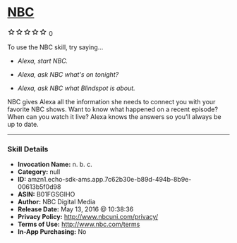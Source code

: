# [NBC](http://alexa.amazon.com/#skills/amzn1.echo-sdk-ams.app.7c62b30e-b89d-494b-8b9e-00613b5f0d98)
![0 stars](../../images/ic_star_border_black_18dp_1x.png)![0 stars](../../images/ic_star_border_black_18dp_1x.png)![0 stars](../../images/ic_star_border_black_18dp_1x.png)![0 stars](../../images/ic_star_border_black_18dp_1x.png)![0 stars](../../images/ic_star_border_black_18dp_1x.png) 0

To use the NBC skill, try saying...

* *Alexa, start NBC.*

* *Alexa, ask NBC what's on tonight?*

* *Alexa, ask NBC what Blindspot is about.*

NBC gives Alexa all the information she needs to connect you with your favorite NBC shows. Want to know what happened on a recent episode? When can you watch it live? Alexa knows the answers so you’ll always be up to date.

***

### Skill Details

* **Invocation Name:** n. b. c.
* **Category:** null
* **ID:** amzn1.echo-sdk-ams.app.7c62b30e-b89d-494b-8b9e-00613b5f0d98
* **ASIN:** B01FGSGIHO
* **Author:** NBC Digital Media
* **Release Date:** May 13, 2016 @ 10:38:36
* **Privacy Policy:** http://www.nbcuni.com/privacy/
* **Terms of Use:** http://www.nbc.com/terms
* **In-App Purchasing:** No
